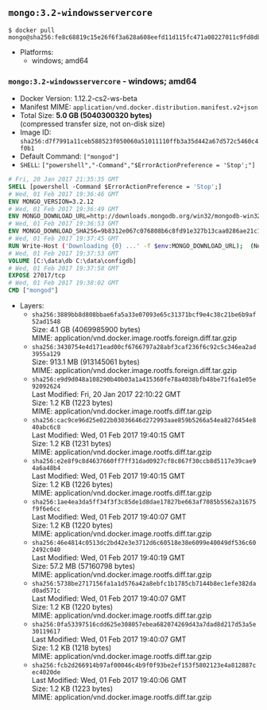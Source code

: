## `mongo:3.2-windowsservercore`

```console
$ docker pull mongo@sha256:fe8c68819c15e26f6f3a628a608eefd11d115fc471a08227011c9fd8db15a572
```

-	Platforms:
	-	windows; amd64

### `mongo:3.2-windowsservercore` - windows; amd64

-	Docker Version: 1.12.2-cs2-ws-beta
-	Manifest MIME: `application/vnd.docker.distribution.manifest.v2+json`
-	Total Size: **5.0 GB (5040300320 bytes)**  
	(compressed transfer size, not on-disk size)
-	Image ID: `sha256:d7f7991a11ceb588523f050060a51011110ffb3a35d442a67d572c5460c4f0b1`
-	Default Command: `["mongod"]`
-	`SHELL`: `["powershell","-Command","$ErrorActionPreference = 'Stop';"]`

```dockerfile
# Fri, 20 Jan 2017 21:35:35 GMT
SHELL [powershell -Command $ErrorActionPreference = 'Stop';]
# Wed, 01 Feb 2017 19:36:46 GMT
ENV MONGO_VERSION=3.2.12
# Wed, 01 Feb 2017 19:36:49 GMT
ENV MONGO_DOWNLOAD_URL=http://downloads.mongodb.org/win32/mongodb-win32-x86_64-2008plus-ssl-3.2.12-signed.msi
# Wed, 01 Feb 2017 19:36:53 GMT
ENV MONGO_DOWNLOAD_SHA256=9b8312e067c076808b6c8fd91e327b13caa0286ae21c1221cf29076ad110b116
# Wed, 01 Feb 2017 19:37:45 GMT
RUN Write-Host ('Downloading {0} ...' -f $env:MONGO_DOWNLOAD_URL); 	(New-Object System.Net.WebClient).DownloadFile($env:MONGO_DOWNLOAD_URL, 'mongo.msi'); 		Write-Host ('Verifying sha256 ({0}) ...' -f $env:MONGO_DOWNLOAD_SHA256); 	if ((Get-FileHash mongo.msi -Algorithm sha256).Hash -ne $env:MONGO_DOWNLOAD_SHA256) { 		Write-Host 'FAILED!'; 		exit 1; 	}; 		Write-Host 'Installing ...'; 	Start-Process msiexec -Wait 		-ArgumentList @( 			'/i', 			'mongo.msi', 			'/quiet', 			'/qn', 			'INSTALLLOCATION=C:\mongodb', 			'ADDLOCAL=all' 		); 	$env:PATH = 'C:\mongodb\bin;' + $env:PATH; 	[Environment]::SetEnvironmentVariable('PATH', $env:PATH, [EnvironmentVariableTarget]::Machine); 		Write-Host 'Verifying install ...'; 	Write-Host '  mongo --version'; mongo --version; 	Write-Host '  mongod --version'; mongod --version; 		Write-Host 'Removing ...'; 	Remove-Item C:\mongodb\bin\*.pdb -Force; 	Remove-Item C:\windows\installer\*.msi -Force; 	Remove-Item mongo.msi -Force; 		Write-Host 'Complete.';
# Wed, 01 Feb 2017 19:37:53 GMT
VOLUME [C:\data\db C:\data\configdb]
# Wed, 01 Feb 2017 19:37:58 GMT
EXPOSE 27017/tcp
# Wed, 01 Feb 2017 19:38:02 GMT
CMD ["mongod"]
```

-	Layers:
	-	`sha256:3889bb8d808bbae6fa5a33e07093e65c31371bcf9e4c38c21be6b9af52ad1548`  
		Size: 4.1 GB (4069985900 bytes)  
		MIME: application/vnd.docker.image.rootfs.foreign.diff.tar.gzip
	-	`sha256:3430754e4d171ead00cf6766797a28abf3caf236f6c92c5c346ea2ad3955a129`  
		Size: 913.1 MB (913145061 bytes)  
		MIME: application/vnd.docker.image.rootfs.foreign.diff.tar.gzip
	-	`sha256:e9d9d048a108290b40b03a1a415360fe78a4038bfb48be71f6a1e05e92092624`  
		Last Modified: Fri, 20 Jan 2017 22:10:22 GMT  
		Size: 1.2 KB (1223 bytes)  
		MIME: application/vnd.docker.image.rootfs.diff.tar.gzip
	-	`sha256:cac9ce96d25e022b03036646d272993aae859b5266a54ea827d454e840abc6c8`  
		Last Modified: Wed, 01 Feb 2017 19:40:15 GMT  
		Size: 1.2 KB (1231 bytes)  
		MIME: application/vnd.docker.image.rootfs.diff.tar.gzip
	-	`sha256:e2e8f9c8d4637660ff7ff31dad0927cf8c867f30ccb8d5117e39cae94a6a48b4`  
		Last Modified: Wed, 01 Feb 2017 19:40:15 GMT  
		Size: 1.2 KB (1226 bytes)  
		MIME: application/vnd.docker.image.rootfs.diff.tar.gzip
	-	`sha256:1ae4ea3da5ff34f3f3c85de1d8dae17827be663af7085b5562a31675f9f6e6cc`  
		Last Modified: Wed, 01 Feb 2017 19:40:07 GMT  
		Size: 1.2 KB (1220 bytes)  
		MIME: application/vnd.docker.image.rootfs.diff.tar.gzip
	-	`sha256:46e4814c0513dc2bd42e3e3712d6c60518e38e6099e40049df536c602492c040`  
		Last Modified: Wed, 01 Feb 2017 19:40:19 GMT  
		Size: 57.2 MB (57160798 bytes)  
		MIME: application/vnd.docker.image.rootfs.diff.tar.gzip
	-	`sha256:5738be2717156fa1a1d576a42a8ebfc1b1785cb7144b8ec1efe382dad0ad571c`  
		Last Modified: Wed, 01 Feb 2017 19:40:07 GMT  
		Size: 1.2 KB (1220 bytes)  
		MIME: application/vnd.docker.image.rootfs.diff.tar.gzip
	-	`sha256:0fa53397516cdd625e308057ebea682074269d43a7dad8d217d53a5e30119617`  
		Last Modified: Wed, 01 Feb 2017 19:40:07 GMT  
		Size: 1.2 KB (1218 bytes)  
		MIME: application/vnd.docker.image.rootfs.diff.tar.gzip
	-	`sha256:fcb2d266914b97af00046c4b9f0f93be2ef153f5802123e4a812887cec4020de`  
		Last Modified: Wed, 01 Feb 2017 19:40:06 GMT  
		Size: 1.2 KB (1223 bytes)  
		MIME: application/vnd.docker.image.rootfs.diff.tar.gzip
